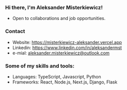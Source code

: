 
### Hi there, I'm Aleksander Misterkiewicz!
- Open to collaborations and job opportunities.
    
### Contact
- Website: https://misterkiewicz-aleksander.vercel.app
- Linkedin: https://www.linkedin.com/in/aleksandermst
- e-mial: aleksander.misterkiewicz@outlook.com

  
### Some of my skills and tools:
- Languages: TypeScript, Javascript, Python
- Frameworks: React, Node.js, Next.js, Django, Flask
  
